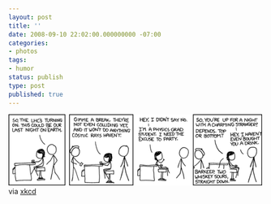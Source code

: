 ```yaml
---
layout: post
title: ''
date: 2008-09-10 22:02:00.000000000 -07:00
categories:
- photos
tags:
- humor
status: publish
type: post
published: true
---
```

<div class="figure">
<img src="/assets/F0ca4HZtJdq1kikoR0GQk3Tq_500.png" alt="" />
		        </div>
		via <a href="http://xkcd.com/474/">xkcd</a>

